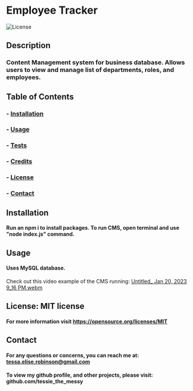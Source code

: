 # Employee Tracker
  ![License](https://img.shields.io/badge/license-MIT-brightgreen)

  ## Description
   ### Content Management system for business database. Allows users to view and manage list of departments, roles, and employees.
    
  ## Table of Contents
  ### - [Installation](#installation)
  ### - [Usage](#usage)
  ### - [Tests](#tests)
  ### - [Credits](#credits)
  ### - [License](#license)
  ### - [Contact](#contact)

  ## Installation
  #### Run an npm i to install packages. To run CMS, open terminal and use "node index.js" command.

  ## Usage
  #### Uses MySQL database. 
  
  Check out this video example of the CMS running: [Untitled_ Jan 20, 2023 9_16 PM.webm](https://user-images.githubusercontent.com/115903135/213843625-ac895262-fec5-4b7e-bd1c-2b0bff270795.webm)


  ## License: MIT license
  #### For more information visit https://opensource.org/licenses/MIT
    
  ## Contact
  #### For any questions or concerns, you can reach me at: tessa.elise.robinson@gmail.com
  #### To view my github profile, and other projects, please visit: github.com/tessie_the_messy
